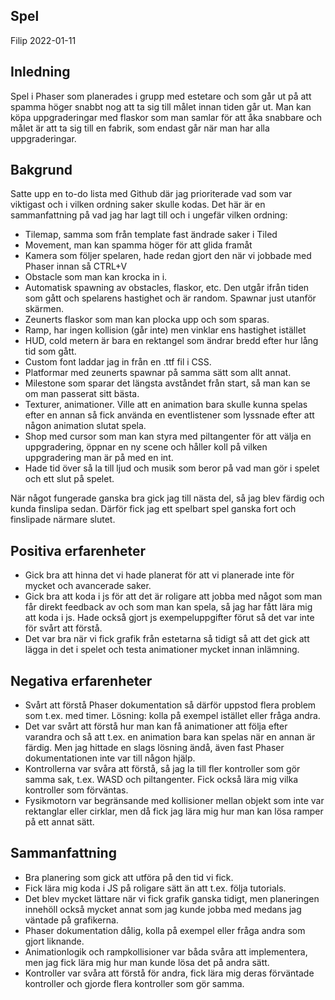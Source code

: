 ## Spel

Filip 2022-01-11

## Inledning
Spel i Phaser som planerades i grupp med estetare och som går ut på att spamma höger snabbt nog att ta sig till målet innan tiden går ut. Man kan köpa uppgraderingar med flaskor som man samlar för att åka snabbare och målet är att ta sig till en fabrik, som endast går när man har alla uppgraderingar.

## Bakgrund
Satte upp en to-do lista med Github där jag prioriterade vad som var viktigast och i vilken ordning saker skulle kodas. Det här är en sammanfattning på vad jag har lagt till och i ungefär vilken ordning:
* Tilemap, samma som från template fast ändrade saker i Tiled
* Movement, man kan spamma höger för att glida framåt
* Kamera som följer spelaren, hade redan gjort den när vi jobbade med Phaser innan så CTRL+V
* Obstacle som man kan krocka in i.
* Automatisk spawning av obstacles, flaskor, etc. Den utgår ifrån tiden som gått och spelarens hastighet och är random. Spawnar just utanför skärmen.
* Zeunerts flaskor som man kan plocka upp och som sparas.
* Ramp, har ingen kollision (går inte) men vinklar ens hastighet istället
* HUD, cold metern är bara en rektangel som ändrar bredd efter hur lång tid som gått.
* Custom font laddar jag in från en .ttf fil i CSS.
* Platformar med zeunerts spawnar på samma sätt som allt annat.
* Milestone som sparar det längsta avståndet från start, så man kan se om man passerat sitt bästa.
* Texturer, animationer. Ville att en animation bara skulle kunna spelas efter en annan så fick använda en eventlistener som lyssnade efter att någon animation slutat spela.
* Shop med cursor som man kan styra med piltangenter för att välja en uppgradering, öppnar en ny scene och håller koll på vilken uppgradering man är på med en int.
* Hade tid över så la till ljud och musik som beror på vad man gör i spelet och ett slut på spelet.

När något fungerade ganska bra gick jag till nästa del, så jag blev färdig och kunda finslipa sedan. Därför fick jag ett spelbart spel ganska fort och finslipade närmare slutet.

## Positiva erfarenheter

* Gick bra att hinna det vi hade planerat för att vi planerade inte för mycket och avancerade saker.
* Gick bra att koda i js för att det är roligare att jobba med något som man får direkt feedback av och som man kan spela, så jag har fått lära mig att koda i js. Hade också gjort js exempeluppgifter förut så det var inte för svårt att förstå.
* Det var bra när vi fick grafik från estetarna så tidigt så att det gick att lägga in det i spelet och testa animationer mycket innan inlämning.

## Negativa erfarenheter

* Svårt att förstå Phaser dokumentation så därför uppstod flera problem som t.ex. med timer. Lösning: kolla på exempel istället eller fråga andra.
* Det var svårt att förstå hur man kan få animationer att följa efter varandra och så att t.ex. en animation bara kan spelas när en annan är färdig. Men jag hittade en slags 
lösning ändå, även fast Phaser dokumentationen inte var till någon hjälp.
* Kontrollerna var svåra att förstå, så jag la till fler kontroller som gör samma sak, t.ex. WASD och piltangenter. Fick också lära mig vilka kontroller som förväntas.
* Fysikmotorn var begränsande med kollisioner mellan objekt som inte var rektanglar eller cirklar, men då fick jag lära mig hur man kan lösa ramper på ett annat sätt.

## Sammanfattning

* Bra planering som gick att utföra på den tid vi fick.
* Fick lära mig koda i JS på roligare sätt än att t.ex. följa tutorials.
* Det blev mycket lättare när vi fick grafik ganska tidigt, men planeringen innehöll också mycket annat som jag kunde jobba med medans jag väntade på grafikerna.
* Phaser dokumentation dålig, kolla på exempel eller fråga andra som gjort liknande.
* Animationlogik och rampkollisioner var båda svåra att implementera, men jag fick lära mig hur man kunde lösa det på andra sätt.
* Kontroller var svåra att förstå för andra, fick lära mig deras förväntade kontroller och gjorde flera kontroller som gör samma.

